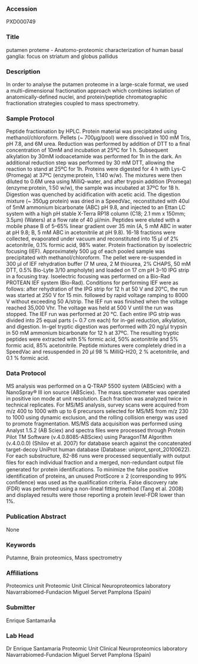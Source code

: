 ### Accession
PXD000749

### Title
putamen proteme -  Anatomo-proteomic characterization of human basal ganglia: focus on striatum and globus pallidus

### Description
In order to analyse the putamen proteome in a large-scale format, we used a multi-dimensional fractionation approach which combines isolation of anatomically-defined nuclei, and protein/peptide chromatographic fractionation strategies coupled to mass spectrometry.

### Sample Protocol
Peptide fractionation by HPLC. Protein material was precipitated using methanol/chloroform. Pellets (~ 700μg/pool) were dissolved in 100 mM Tris, pH 7.8, and 6M urea. Reduction was performed by addition of DTT to a final concentration of 10mM and incubation at 25ºC for 1 h. Subsequent alkylation by 30mM iodoacetamide was performed for 1h in the dark. An additional reduction step was performed by 30 mM DTT, allowing the reaction to stand at 25ºC for 1h. Proteins were digested for 4 h with Lys-C (Promega) at 37ºC (enzyme:protein, 1:140 w/w). The mixtures were then diluted to 0.6M urea using MilliQ-water, and after trypsin addition (Promega) (enzyme:protein, 1:50 w/w), the sample was incubated at 37ºC for 18 h. Digestion was quenched by acidiﬁcation with acetic acid. The digestion mixture (~ 350μg protein) was dried in a SpeedVac, reconstituted with 40ul of 5mM ammonium bicarbonate (ABC) pH 9.8, and injected to an Ettan LC system with a high pH stable X-Terra RP18 column (C18; 2.1 mm x 150mm; 3.5μm) (Waters) at  a flow rate of 40 μl/min. Peptides were eluted with a mobile phase B of 5–65% linear gradient over 35 min (A, 5 mM ABC in water at pH 9.8; B, 5 mM ABC in acetonitrile at pH 9.8). 16-18 fractions were collected, evaporated under vacuum and reconstituted into 15 μl of 2% acetonitrile, 0.1% formic acid, 98% water. Protein fractionation by isoelectric focusing (IEF). Approximately 500 μg of each pooled sample was precipitated with methanol/chloroform. The pellet were re-suspended in 300 μl of IEF rehydration buffer (7 M urea, 2 M thiourea, 2% CHAPS, 50 mM DTT, 0.5% Bio-Lyte 3/10 ampholyte) and loaded on 17 cm pH 3–10 IPG strip in a focusing tray. Isoelectric focusing was performed on a Bio-Rad PROTEAN IEF system (Bio-Rad). Conditions for performing IEF were as follows: after rehydration of the IPG strip for 12 h at 50 V and 20°C, the run was started at 250 V for 15 min. followed by rapid voltage ramping to 8000 V without exceeding 50 A/strip. The IEF run was finished when the voltage reached 35,000 Vhr. The voltage was held at 500 V until the run was stopped. The IEF run was performed at 20 °C. Each entire IPG strip was divided into 25 equal parts (~ 0.7 cm each) for in-gel reduction, alkylation, and digestion. In-gel tryptic digestion was performed with 20 ng/μl trypsin in 50 mM ammonium bicarbonate for 12 h at 37ºC. The resulting tryptic peptides were extracted with 5% formic acid, 50% acetonitrile and 5% formic acid, 85% acetonitrile. Peptide mixtures were completely dried in a SpeedVac and resuspended in 20 μl 98 % MilliQ-H20, 2 % acetonitrile, and 0.1 % formic acid.

### Data Protocol
MS analysis was performed on a Q-TRAP 5500 system (ABSciex) with a NanoSpray® III ion source (ABSciex). The mass spectrometer was operated in positive ion mode at unit resolution. Each fraction was analyzed twice in technical replicates.  For MS/MS analysis, survey scans were acquired from m/z 400 to 1000 with up to 6 precursors selected for MS/MS from m/z 230 to 1000 using dynamic exclusion, and the rolling collision energy was used to promote fragmentation. MS/MS data acquisition was performed using Analyst 1.5.2 (AB Sciex) and spectra ﬁles were processed through Protein Pilot TM Software (v.4.0.8085-ABSciex) using ParagonTM Algorithm (v.4.0.0.0) (Shilov et al. 2007) for database search against the concatenated target-decoy UniProt human database (Database: uniprot_sprot_20100622). For each substructure, 82-86 runs were processed sequentially with output ﬁles for each individual fraction and a merged, non-redundant output ﬁle generated for protein identiﬁcations. To minimize the false positive identification of proteins, an unused ProtScore ≥ 2 (corresponding to 99% confidence) was used as the qualification criteria. False discovery rate (FDR) was performed using a non-lineal fitting method (Tang et al. 2008) and displayed results were those reporting a protein level-FDR lower than 1%.

### Publication Abstract
None

### Keywords
Putamne, Brain proteomics, Mass spectrometry

### Affiliations
Proteomics unit
Proteomic Unit Clinical Neuroproteomics laboratory Navarrabiomed-Fundacion Miguel Servet Pamplona (Spain)

### Submitter
Enrique SantamarÃ­a

### Lab Head
Dr Enrique Santamaria
Proteomic Unit Clinical Neuroproteomics laboratory Navarrabiomed-Fundacion Miguel Servet Pamplona (Spain)


